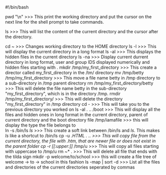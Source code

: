 #!/bin/bash

pwd "\n" >>> This print the working directory and put the cursor on the next line for the shell prompt to take commands.

ls  >>> This will list the content of the current directory and the cursor after the directory.

cd ~ >>> Changes working  directory to the HOME directory
ls -l >>> This will display the current directory in a long format
ls -al >>> This displays the hidden files in the current directory
ls -na >>> Display current durrent directory in long format, user and group IDS displayed numerically and hidden files starting with .
mkdir /tmp/my_first_directory >>> This create a director called my_first_directory in the /tm/ directory
mv /tmp/betty /tmp/my_first_directory >>> This move a file name betty in /tmp directory to a sub-directory in /tmp parent directory
rm /tmp/my_first_directory/betty >>> This will delete the file name betty in the sub-directory "my_first_directory", which is in the directory /tmp.
rmdir /tmp/my_first_directory/ >>> This will delete the directory "my_first_directory" in /tmp directory
cd - >>> This will take you to the previous directory you worked on
ls -al . .. /boot >>> This will display all the files and hidden ones in long format in the current directory, parent of current directory and the boot directory
file /tmp/iamafile >>> this will display the type the file belongs to  
ln -s /bin/ls _ls_ >>> This create a soft link between /bin/ls and _ls_. This makes _ls_ like a shortcut to /bin/ls
cp -u *.HTML . .. >>> This will copy file from the current directory, the file  with .htm, that are  newer file or does not exist in the parent folder
cp -r [[:upper:]]* /tmp/u >>> This will copy all files starting with uppercase to /tmp/u
rm ~* . >>> This will delete all file that ends with the tilda sign
mkdir -p welcome/to/school >>> this will create a file tree of welcome -> to -> school in this fashion
ls -map | sort -d >>> List all the files and directories of the current directories seperated by commas
